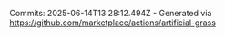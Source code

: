 Commits: 2025-06-14T13:28:12.494Z - Generated via https://github.com/marketplace/actions/artificial-grass
<br>
